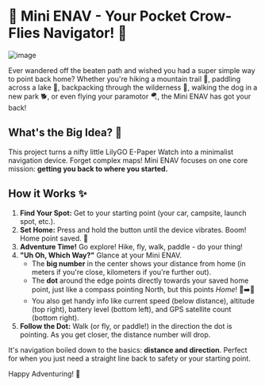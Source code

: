 # 🧭 Mini ENAV - Your Pocket Crow-Flies Navigator! 🧭

![image](https://github.com/Matt-Builder/Mini-ENAV/assets/101741817/9301517d-9378-428d-864c-731024342442)


Ever wandered off the beaten path and wished you had a super simple way to point back home? Whether you're hiking a mountain trail 🌲, paddling across a lake 🛶, backpacking through the wilderness 🎒, walking the dog in a new park 🐕, or even flying your paramotor 🪂, the Mini ENAV has got your back!

## What's the Big Idea? 🤔

This project turns a nifty little LilyGO E-Paper Watch into a minimalist navigation device. Forget complex maps! Mini ENAV focuses on one core mission: **getting you back to where you started.**

## How it Works ✨

1.  **Find Your Spot:** Get to your starting point (your car, campsite, launch spot, etc.).
2.  **Set Home:** Press and hold the button until the device vibrates. Boom! Home point saved. 🏡
3.  **Adventure Time!** Go explore! Hike, fly, walk, paddle - do your thing!
4.  **"Uh Oh, Which Way?"** Glance at your Mini ENAV.
    *   The **big number** in the center shows your distance from home (in meters if you're close, kilometers if you're further out).
    *   The **dot** around the edge points directly towards your saved home point, just like a compass pointing North, but this points *Home*! 🧭➡️🏡
    *   You also get handy info like current speed (below distance), altitude (top right), battery level (bottom left), and GPS satellite count (bottom right).
5.  **Follow the Dot:** Walk (or fly, or paddle!) in the direction the dot is pointing. As you get closer, the distance number will drop.

It's navigation boiled down to the basics: **distance and direction**. Perfect for when you just need a straight line back to safety or your starting point.

Happy Adventuring! 🎉
